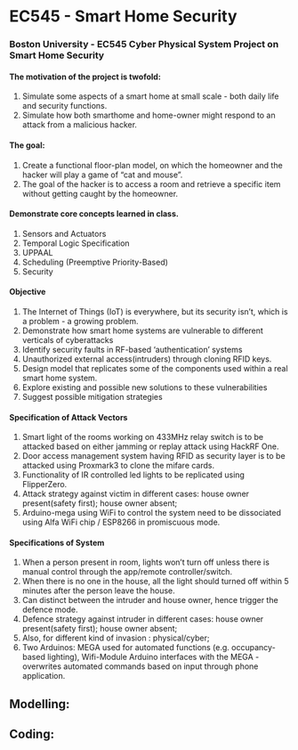 # EC545 - Smart Home Security
### Boston University - EC545 Cyber Physical System Project on Smart Home Security


#### The motivation of the project is twofold:
1. Simulate some aspects of a smart home at small scale - both daily life and security functions.
2. Simulate how both smarthome and home-owner might respond to an attack from a malicious hacker. 

#### The goal:
1. Create a functional floor-plan model, on which the homeowner and the hacker will play a game of “cat and mouse”. 
2. The goal of the hacker is to access a room and retrieve a specific item without getting caught by the homeowner.

#### Demonstrate core concepts learned in class. 
1. Sensors and Actuators
2. Temporal Logic Specification
3. UPPAAL
4. Scheduling (Preemptive Priority-Based)
5. Security

#### Objective
1. The Internet of Things (IoT) is everywhere, but its security isn’t, which is a problem - a growing problem.
2. Demonstrate how smart home systems are vulnerable to different verticals of cyberattacks
3. Identify security faults in RF-based ‘authentication’ systems 
4. Unauthorized external access(intruders) through cloning RFID keys.
5. Design model that replicates some of the components used within a real smart home system. 
6. Explore existing and possible new solutions to these vulnerabilities
7. Suggest possible mitigation strategies

#### Specification of Attack Vectors
1. Smart light of the rooms working on 433MHz relay switch is to be attacked based on either jamming or replay attack using HackRF One.
2. Door access management system having RFID as security layer is to be attacked using Proxmark3 to clone the mifare cards.
3. Functionality of IR controlled led lights to be replicated using FlipperZero.
4. Attack strategy against victim in different cases: house owner present(safety first); house owner absent;
5. Arduino-mega using WiFi to control the system need to be dissociated using Alfa WiFi chip / ESP8266 in promiscuous mode. 

#### Specifications of System
1. When a person present in room, lights won’t turn off unless there is manual control through the app/remote controller/switch.
2. When there is no one in the house, all the light should turned off within 5 minutes after the person leave the house.
3. Can distinct between the intruder and house owner, hence trigger the defence mode.
4. Defence strategy against intruder in different cases: house owner present(safety first); house owner absent; 
5. Also, for different kind of invasion : physical/cyber;
6. Two Arduinos: MEGA used for automated functions (e.g. occupancy-based lighting), Wifi-Module Arduino interfaces with the MEGA - overwrites automated commands based on input through phone application. 

## Modelling: 

## Coding: 
